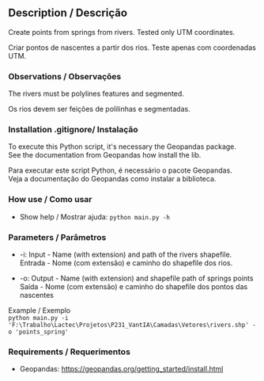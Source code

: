 ## Description / Descrição

Create points from springs from rivers. Tested only UTM coordinates.

Criar pontos de nascentes a partir dos rios. Teste apenas com coordenadas UTM.

### Observations / Observações

The rivers must be polylines features and segmented.

Os rios devem ser feições de polilinhas e segmentadas.

### Installation .gitignore/ Instalação

To execute this Python script, it's necessary the Geopandas package.  
See the documentation from Geopandas how install the lib.

Para executar este script Python, é necessário o pacote Geopandas.  
Veja a documentação do Geopandas como instalar a biblioteca.

### How use / Como usar

* Show help / Mostrar ajuda: `python main.py -h`

### Parameters / Parâmetros

* -i: Input - Name (with extension) and path of the rivers shapefile.  
  Entrada - Nome (com extensão) e caminho do shapefile dos rios.


* -o: Output - Name (with extension) and shapefile path of springs points  
  Saída - Nome (com extensão) e caminho do shapefile dos pontos das nascentes


Example / Exemplo  
`python main.py -i 'F:\Trabalho\Lactec\Projetos\P231_VantIA\Camadas\Vetores\rivers.shp' -o 'points_spring'`

### Requirements / Requerimentos
* Geopandas: https://geopandas.org/getting_started/install.html